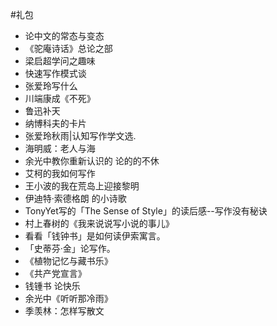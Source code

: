 #礼包
- 论中文的常态与变态
- 《驼庵诗话》总论之部
- 梁启超学问之趣味
- 快速写作模式谈
- 张爱玲写什么
- 川端康成《不死》
- 鲁迅补天
- 纳博科夫的卡片
- 张爱玲秋雨|认知写作学文选.
- 海明威：老人与海
- 余光中教你重新认识的 论的的不休
- 艾柯的我如何写作
- 王小波的我在荒岛上迎接黎明
- 伊迪特·索德格朗 的小诗歌
- TonyYet写的「The	Sense	of	Style」的读后感--写作没有秘诀
- 村上春树的《我来说说写小说的事儿》
- 看看「钱钟书」是如何读伊索寓言。
- 「史蒂芬·金」论写作。
- 《植物记忆与藏书乐》
- 《共产党宣言》
- 钱锺书	论快乐
- 余光中《听听那冷雨》
- 季羡林：怎样写散文

